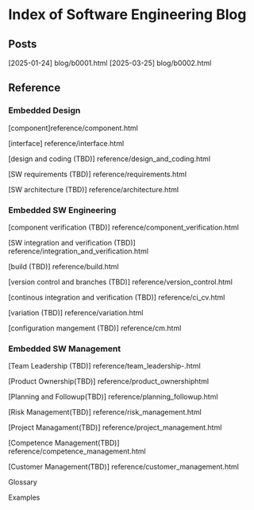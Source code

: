 # Index of Software Engineering Blog

## Posts

[2025-01-24] blog/b0001.html
[2025-03-25] blog/b0002.html

## Reference

### Embedded Design

[component]reference/component.html

[interface] reference/interface.html

[design and coding (TBD)] reference/design_and_coding.html

[SW requirements (TBD)] reference/requirements.html

[SW architecture (TBD)] reference/architecture.html


### Embedded SW Engineering

[component verification (TBD)] reference/component_verification.html

[SW integration and verification (TBD)] reference/integration_and_verification.html

[build (TBD)] reference/build.html

[version control and branches (TBD)] reference/version_control.html

[continous integration and verification (TBD)] reference/ci_cv.html

[variation (TBD)] reference/variation.html

[configuration mangement (TBD)] reference/cm.html

### Embedded SW Management

[Team Leadership (TBD)] reference/team_leadership-.html

[Product Ownership(TBD)] reference/product_ownershiphtml

[Planning and Followup(TBD)] reference/planning_followup.html

[Risk Management(TBD)] reference/risk_management.html

[Project Managament(TBD)] reference/project_management.html

[Competence Management(TBD)] reference/competence_management.html

[Customer Management(TBD)] reference/customer_management.html

Glossary

Examples